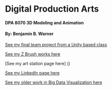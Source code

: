 # Digital Production Arts
#### DPA 8070 3D Modeling and Animation
#### By: Benjamin B. Warner

[See my final team project from a Unity based class](https://teamnewtonian.github.io/phageshift/)

[See my Z Brush works here](https://benwarnerdigitalarts.github.io/3Dworks/zbrush/)

[See my art station page here] ()

[See my LinkedIn page here](https://www.linkedin.com/in/benjamin-b-warner/)

[See my older work in Big Data Visualization here](https://visualization.sites.clemson.edu/reu/2015/vis11/)


